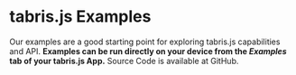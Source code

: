 # tabris.js Examples

Our examples are a good starting point for exploring tabris.js capabilities and API. **Examples can be run directly on your device from the _Examples_ tab of your tabris.js App.** Source Code is available at GitHub.